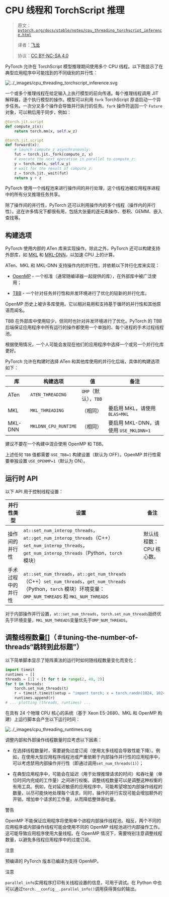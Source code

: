 # CPU 线程和 TorchScript 推理

> 原文：[`pytorch.org/docs/stable/notes/cpu_threading_torchscript_inference.html`](https://pytorch.org/docs/stable/notes/cpu_threading_torchscript_inference.html)
>
> 译者：[飞龙](https://github.com/wizardforcel)
>
> 协议：[CC BY-NC-SA 4.0](http://creativecommons.org/licenses/by-nc-sa/4.0/)

PyTorch 允许在 TorchScript 模型推理期间使用多个 CPU 线程。以下图显示了在典型应用程序中可能找到的不同级别的并行性：

![../_images/cpu_threading_torchscript_inference.svg](img/cpu_threading_torchscript_inference.svg)

一个或多个推理线程在给定输入上执行模型的前向传递。每个推理线程调用 JIT 解释器，逐个执行模型的操作。模型可以利用 `fork` TorchScript 原语启动一个异步任务。一次分叉多个操作会导致并行执行的任务。`fork` 操作符返回一个 `Future` 对象，可以稍后用于同步，例如：

```py
@torch.jit.script
def compute_z(x):
    return torch.mm(x, self.w_z)

@torch.jit.script
def forward(x):
    # launch compute_z asynchronously:
    fut = torch.jit._fork(compute_z, x)
    # execute the next operation in parallel to compute_z:
    y = torch.mm(x, self.w_y)
    # wait for the result of compute_z:
    z = torch.jit._wait(fut)
    return y + z 
```

PyTorch 使用一个线程池来进行操作间的并行处理，这个线程池被应用程序进程中的所有分叉推理任务共享。

除了操作间的并行性，PyTorch 还可以利用操作内的多个线程（操作内的并行性）。这在许多情况下都很有用，包括大张量的逐元素操作、卷积、GEMM、嵌入查找等。

## 构建选项

PyTorch 使用内部的 ATen 库来实现操作。除此之外，PyTorch 还可以构建支持外部库，如 [MKL](https://software.intel.com/en-us/mkl) 和 [MKL-DNN](https://github.com/intel/mkl-dnn)，以加速 CPU 上的计算。

ATen、MKL 和 MKL-DNN 支持操作内的并行性，并依赖以下并行化库来实现：

+   [OpenMP](https://www.openmp.org/) - 一个标准（通常随编译器一起提供的库），在外部库中被广泛使用；

+   [TBB](https://github.com/intel/tbb) - 一个针对任务并行性和并发环境进行了优化的较新的并行化库。

OpenMP 历史上被许多库使用。它以相对易用和支持基于循环的并行性和其他原语而闻名。

TBB 在外部库中使用较少，但同时也针对并发环境进行了优化。PyTorch 的 TBB 后端保证应用程序中所有运行的操作都使用一个单独的、每个进程的手术过程线程池。

根据使用情况，一个人可能会发现在他们的应用程序中选择一个或另一个并行化库更好。

PyTorch 允许在构建时选择 ATen 和其他库使用的并行化后端，具体的构建选项如下：

| 库 | 构建选项 | 值 | 备注 |
| --- | --- | --- | --- |
| ATen | `ATEN_THREADING` | `OMP`（默认），`TBB` |  |
| MKL | `MKL_THREADING` | （相同） | 要启用 MKL，请使用 `BLAS=MKL` |
| MKL-DNN | `MKLDNN_CPU_RUNTIME` | （相同） | 要启用 MKL-DNN，请使用 `USE_MKLDNN=1` |

建议不要在一个构建中混合使用 OpenMP 和 TBB。

上述任何 `TBB` 值都需要 `USE_TBB=1` 构建设置（默认为 OFF）。OpenMP 并行性需要单独设置 `USE_OPENMP=1`（默认为 ON）。

## 运行时 API

以下 API 用于控制线程设置：

| 并行性类型 | 设置 | 备注 |
| --- | --- | --- |
| 操作间的并行性 | `at::set_num_interop_threads`，`at::get_num_interop_threads`（C++）`set_num_interop_threads`，`get_num_interop_threads`（Python，`torch` 模块） | 默认线程数：CPU 核心数。 |
| 手术过程中的并行性 | `at::set_num_threads`，`at::get_num_threads`（C++）`set_num_threads`，`get_num_threads`（Python，`torch` 模块）环境变量：`OMP_NUM_THREADS` 和 `MKL_NUM_THREADS` |

对于内部操作并行设置，`at::set_num_threads`，`torch.set_num_threads`始终优先于环境变量，`MKL_NUM_THREADS`变量优先于`OMP_NUM_THREADS`。

## 调整线程数量[]（＃tuning-the-number-of-threads“跳转到此标题”）

以下简单脚本显示了矩阵乘法的运行时如何随线程数量变化而变化：

```py
import timeit
runtimes = []
threads = [1] + [t for t in range(2, 49, 2)]
for t in threads:
    torch.set_num_threads(t)
    r = timeit.timeit(setup = "import torch; x = torch.randn(1024, 1024); y = torch.randn(1024, 1024)", stmt="torch.mm(x, y)", number=100)
    runtimes.append(r)
# ... plotting (threads, runtimes) ... 
```

在具有 24 个物理 CPU 核心的系统（基于 Xeon E5-2680、MKL 和 OpenMP 构建）上运行脚本会产生以下运行时间：

![../_images/cpu_threading_runtimes.svg](img/cpu_threading_runtimes.svg)

调整内部和外部操作线程数量时应考虑以下因素：

+   在选择线程数量时，需要避免过度订阅（使用太多线程会导致性能下降）。例如，在使用大型应用程序线程池或严重依赖于内部操作并行性的应用程序中，可以考虑禁用内部操作并行性（即通过调用`set_num_threads(1)`）；

+   在典型应用程序中，可能会在延迟（用于处理推理请求的时间）和吞吐量（单位时间内完成的工作量）之间进行权衡。调整线程数量可以是调整这种权衡的有用工具。例如，在对延迟敏感的应用程序中，可能希望增加内部操作线程的数量，以尽可能快地处理每个请求。同时，操作的并行实现可能会增加额外的开销，增加单个请求的工作量，从而降低整体吞吐量。

警告

OpenMP 不能保证应用程序将使用单个进程内部操作线程池。相反，两个不同的应用程序或内部操作线程可能会使用不同的 OpenMP 线程池进行内部操作工作。这可能导致应用程序使用大量线程。在 OpenMP 情况下，需要特别注意调整线程数量，以避免多线程应用程序中的过度订阅。

注意

预编译的 PyTorch 版本已编译为支持 OpenMP。

注意

`parallel_info`实用程序打印有关线程设置的信息，可用于调试。在 Python 中也可以通过`torch.__config__.parallel_info()`调用获得类似的输出。
